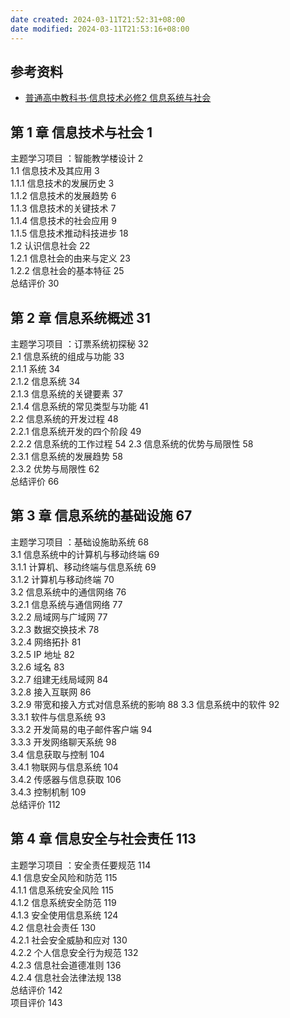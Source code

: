 ```yaml
---
date created: 2024-03-11T21:52:31+08:00
date modified: 2024-03-11T21:53:16+08:00
---
```

## 参考资料

- [普通高中教科书·信息技术必修2 信息系统与社会](https://basic.smartedu.cn/tchMaterial/detail?contentType=assets_document&contentId=ddecd339-a9fa-4d3c-8da5-ffc396808be3&catalogType=tchMaterial&subCatalog=tchMaterial)

## 第 1 章 信息技术与社会 1  

主题学习项目 ：智能教学楼设计 2  
1.1 信息技术及其应用 3  
	1.1.1 信息技术的发展历史 3  
	1.1.2 信息技术的发展趋势 6  
	1.1.3 信息技术的关键技术 7  
	1.1.4 信息技术的社会应用 9  
	1.1.5 信息技术推动科技进步 18  
1.2 认识信息社会 22  
	1.2.1 信息社会的由来与定义 23  
	1.2.2 信息社会的基本特征 25  
总结评价 30  

## 第 2 章 信息系统概述 31  

主题学习项目 ：订票系统初探秘 32  
2.1 信息系统的组成与功能 33  
	2.1.1 系统 34  
	2.1.2 信息系统 34  
	2.1.3 信息系统的关键要素 37  
	2.1.4 信息系统的常见类型与功能 41  
2.2 信息系统的开发过程 48  
	2.2.1 信息系统开发的四个阶段 49  
	2.2.2 信息系统的工作过程 54
2.3 信息系统的优势与局限性 58  
	2.3.1 信息系统的发展趋势 58  
	2.3.2 优势与局限性 62  
总结评价 66  

## 第 3 章 信息系统的基础设施 67  

主题学习项目 ：基础设施助系统 68  
3.1 信息系统中的计算机与移动终端 69  
	3.1.1 计算机、移动终端与信息系统 69  
	3.1.2 计算机与移动终端 70  
3.2 信息系统中的通信网络 76  
	3.2.1 信息系统与通信网络 77  
	3.2.2 局域网与广域网 77  
	3.2.3 数据交换技术 78  
	3.2.4 网络拓扑 81  
	3.2.5 IP 地址 82  
	3.2.6 域名 83  
	3.2.7 组建无线局域网 84  
	3.2.8 接入互联网 86  
	3.2.9 带宽和接入方式对信息系统的影响 88
3.3 信息系统中的软件 92  
	3.3.1 软件与信息系统 93  
	3.3.2 开发简易的电子邮件客户端 94  
	3.3.3 开发网络聊天系统 98  
3.4 信息获取与控制 104  
	3.4.1 物联网与信息系统 104  
	3.4.2 传感器与信息获取 106  
	3.4.3 控制机制 109  
总结评价 112  

## 第 4 章 信息安全与社会责任 113  

主题学习项目 ：安全责任要规范 114  
4.1 信息安全风险和防范 115  
	4.1.1 信息系统安全风险 115  
	4.1.2 信息系统安全防范 119  
	4.1.3 安全使用信息系统 124  
4.2 信息社会责任 130  
	4.2.1 社会安全威胁和应对 130  
	4.2.2 个人信息安全行为规范 132  
	4.2.3 信息社会道德准则 136  
	4.2.4 信息社会法律法规 138  
总结评价 142  
项目评价 143